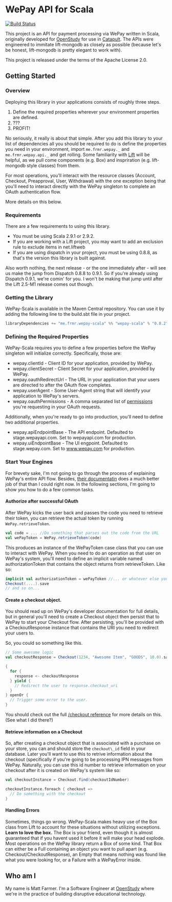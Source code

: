 # WePay API for Scala

[![Build Status](https://secure.travis-ci.org/farmdawgnation/wepay-scala.png?branch=0.9-SNAPSHOT)](http://travis-ci.org/farmdawgnation/wepay-scala)

This project is an API for payment processing via WePay written in Scala, originally developed
for [OpenStudy](http://openstudy.com) for use in [Catapult](http://catapult.openstudy.com). The
APIs were engineered to immitate lift-mongodb as closely as possible (because let's be honest,
lift-mongodb is pretty elegant to work with).

This project is released under the terms of the Apache License 2.0.

## Getting Started

### Overview

Deploying this library in your applications consists of roughly three steps.

1. Define the required properties wherever your environment properties are defined.
2. ???
3. PROFIT!

No seriously, it really is about that simple. After you add this library to your list of dependencies
all you should be required to do is define the properties you need in your environment, import
`me.frmr.wepay._` and `me.frmr.wepay.api._` and get rolling. Some familiarity with [Lift](http://liftweb.net)
will be helpful, as we pull come components (e.g. Box) and inspriration (e.g. lift-mongodb style classes) from them.

For most operations, you'll interact with the resource classes (Account, Checkout, Preapproval, User, Withdrawal) with
the one exception being that you'll need to interact directly with the WePay singleton to complete an OAuth authentication
flow.

More details on this below.

### Requirements

There are a few requirements to using this library.

* You must be using Scala 2.9.1 or 2.9.2.
* If you are working with a Lift project, you may want to add an exclusion rule to exclude items in net.liftweb
* If you are using dispatch in your project, you must be using 0.8.8, as that's the version this library is built against.

Also worth nothing, the next release - or the one immediately after - will see us make the jump
from Dispatch 0.8.8 to 0.9.1. So if you're already using Dispatch 0.9.1, we're comin' for you. I won't
be making that jump until after the Lift 2.5-M1 release comes out though.

### Getting the Library

WePay-Scala is available in the Maven Central repository. You can use it by adding
the following line to the build.sbt file in your project.

```scala
libraryDependencies += "me.frmr.wepay-scala" %% "wepay-scala" % "0.8.2"
```

### Defining the Required Properties

WePay-Scala requires you to define a few properties before the WePay singleton will initialize correctly.
Specifically, those are:

* wepay.clientId - Client ID for your application, provided by WePay.
* wepay.clientSecret - Client Secret for your application, provided by WePay.
* wepay.oauthRedirectUrl - The URL in your application that your users are directed to after the OAuth flow completes.
* wepay.userAgent - Some User-Agent string that will identify your application to WePay's servers.
* wepay.oauthPermissions - A comma separated list of [permissions](https://www.wepay.com/developer/reference/permissions)
  you're requesting in your OAuth requests.

Additionally, when you're ready to go into production, you'll need to define two additional properties.

* wepay.apiEndpointBase - The API endpoint. Defaulted to stage.wepayapi.com. Set to wepayapi.com for production.
* wepay.uiEndpointBase - The UI engpoint. Defaulted to stage.wepay.com. Set to www.wepay.com for production.

### Start Your Engines

For brevety sake, I'm not going to go through the process of explaining WePay's entire API flow. Besides,
[their documentatin](http://wepay.com/developer) does a much better job of that than I could right now.
In the following sections, I'm going to show you how to do a few common tasks.

#### Authorize after successful OAuth

After WePay kicks the user back and passes the code you need to retrieve their token, you can retrieve the
actual token by running `WePay.retrieveToken`.

```scala
val code = ... //Do something that parses out the code from the URL
val wePayToken = WePay.retrieveToken(code)
```

This produces an instance of the WePayToken case class that you can use to interact with WePay. When you need
to do an operation as that user on WePay's system, you'll need to define an implicit variable named authorizationToken
that contains the object returns from retrieveToken. Like so:

```scala
implicit val authorizationToken = wePayToken //... or whatever else you need to do to get it
Checkout(....).save
// and so on...
```

#### Create a checkout object.

You should read up on WePay's developer documentation for full details, but in general you'll need to
create a Checkout object then persist that to WePay to start your Checkout flow. After persisting, you'll
be provided with a CheckoutResponse instance that contains the URI you need to redirect your users to.

So, you could so something like this.

```scala
// Some awesome logic
val checkoutResponse = Checkout(1234, "Awesome Item", "GOODS", 10.0).save

{
  for {
    response <- checkoutResponse
  } yield {
    // Redirect the user to response.checkout_uri
  }
} openOr {
  // Trigger some error to the user.
}
```

You should check out the full [/checkout reference](https://www.wepay.com/developer/reference/checkout)
for more details on this. (See what I did there?)

#### Retrieve information on a Checkout

So, after creating a checkout object that is associated with a purchase on your store, you can and
should store the `checkout\_id` field in your database. Later you'll want to use this to retrive
information about the checkout (specifically if you're going to be processing IPN messages from
WePay. Naturally, you can use this id number to retrieve information on your checkout after it
is created on WePay's system like so:

```scala
val checkoutInstance = Checkout.find(checkoutIdNumber)

checkoutInstance.foreach { checkout =>
  // Do something with the checkout
}
```

#### Handling Errors

Sometimes, things go wrong. WePay-Scala makes heavy use of the Box class from Lift to account for
these situations without utilizing exceptions. **Learn to love the box.** The Box is your friend,
even though it is almost guaranteed that if you havent used it before it will make your head
explode. Most operations on the WePay library return a Box of some kind. That Box can either be
a Full containing an object you want to pull apart (e.g. Checkout/CheckoutResponse), an Empty
that means nothing was found like what you were looking for, or a Failure with a WePayError
inside.

## Who am I

My name is Matt Farmer. I'm a Software Engineer at [OpenStudy](http://openstudy.com) where we're
in the practice of building disruptive educational technology.
